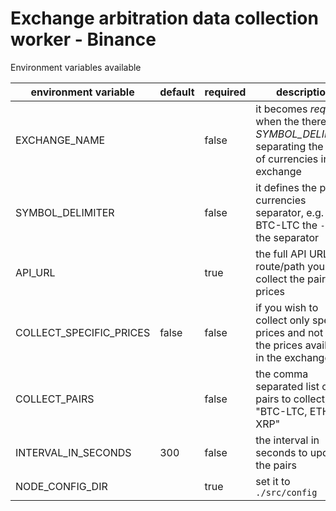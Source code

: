 Exchange arbitration data collection worker - Binance
=====================================================

Environment variables available

| environment variable    | default | required | description |
|-------------------------|---------|----------|-------------|
| EXCHANGE_NAME           |         | false    | it becomes *required* when the there is no *SYMBOL_DELIMTER* separating the pair of currencies in the exchange |
| SYMBOL_DELIMITER        |         | false    | it defines the pair of currencies separator, e.g. BTC-LTC the `-` is the separator |
| API_URL                 |         | true     | the full API URL route/path you can collect the pair prices |
| COLLECT_SPECIFIC_PRICES | false   | false    | if you wish to collect only specific prices and not all the prices available in the exchange |
| COLLECT_PAIRS           |         | false    | the comma separated list of pairs to collect, e.g. "BTC-LTC, ETH-XRP" |
| INTERVAL_IN_SECONDS     | 300     | false    | the interval in seconds to update the pairs |
| NODE_CONFIG_DIR         |         | true     | set it to `./src/config` |
